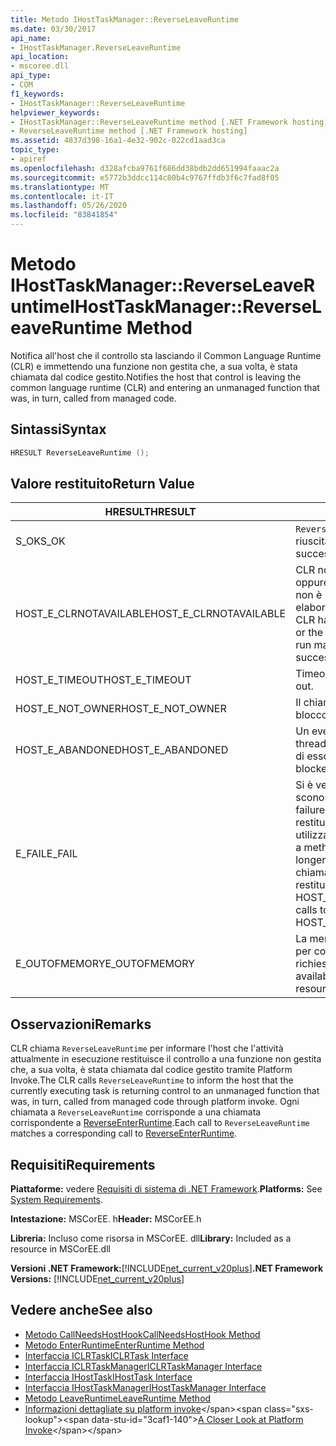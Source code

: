 ```yaml
---
title: Metodo IHostTaskManager::ReverseLeaveRuntime
ms.date: 03/30/2017
api_name:
- IHostTaskManager.ReverseLeaveRuntime
api_location:
- mscoree.dll
api_type:
- COM
f1_keywords:
- IHostTaskManager::ReverseLeaveRuntime
helpviewer_keywords:
- IHostTaskManager::ReverseLeaveRuntime method [.NET Framework hosting]
- ReverseLeaveRuntime method [.NET Framework hosting]
ms.assetid: 4837d398-16a1-4e32-902c-022cd1aad3ca
topic_type:
- apiref
ms.openlocfilehash: d328afcba9761f686dd38bdb2dd651994faaac2a
ms.sourcegitcommit: e5772b3ddcc114c80b4c9767ffdb3f6c7fad8f05
ms.translationtype: MT
ms.contentlocale: it-IT
ms.lasthandoff: 05/26/2020
ms.locfileid: "83841854"
---
```

# <a name="ihosttaskmanagerreverseleaveruntime-method"></a><span data-ttu-id="3caf1-102">Metodo IHostTaskManager::ReverseLeaveRuntime</span><span class="sxs-lookup"><span data-stu-id="3caf1-102">IHostTaskManager::ReverseLeaveRuntime Method</span></span>
<span data-ttu-id="3caf1-103">Notifica all'host che il controllo sta lasciando il Common Language Runtime (CLR) e immettendo una funzione non gestita che, a sua volta, è stata chiamata dal codice gestito.</span><span class="sxs-lookup"><span data-stu-id="3caf1-103">Notifies the host that control is leaving the common language runtime (CLR) and entering an unmanaged function that was, in turn, called from managed code.</span></span>  
  
## <a name="syntax"></a><span data-ttu-id="3caf1-104">Sintassi</span><span class="sxs-lookup"><span data-stu-id="3caf1-104">Syntax</span></span>  
  
```cpp  
HRESULT ReverseLeaveRuntime ();  
```  
  
## <a name="return-value"></a><span data-ttu-id="3caf1-105">Valore restituito</span><span class="sxs-lookup"><span data-stu-id="3caf1-105">Return Value</span></span>  
  
|<span data-ttu-id="3caf1-106">HRESULT</span><span class="sxs-lookup"><span data-stu-id="3caf1-106">HRESULT</span></span>|<span data-ttu-id="3caf1-107">Description</span><span class="sxs-lookup"><span data-stu-id="3caf1-107">Description</span></span>|  
|-------------|-----------------|  
|<span data-ttu-id="3caf1-108">S_OK</span><span class="sxs-lookup"><span data-stu-id="3caf1-108">S_OK</span></span>|<span data-ttu-id="3caf1-109">`ReverseLeaveRuntime`la restituzione è riuscita.</span><span class="sxs-lookup"><span data-stu-id="3caf1-109">`ReverseLeaveRuntime` returned successfully.</span></span>|  
|<span data-ttu-id="3caf1-110">HOST_E_CLRNOTAVAILABLE</span><span class="sxs-lookup"><span data-stu-id="3caf1-110">HOST_E_CLRNOTAVAILABLE</span></span>|<span data-ttu-id="3caf1-111">CLR non è stato caricato in un processo oppure CLR si trova in uno stato in cui non è possibile eseguire codice gestito o elaborare la chiamata correttamente.</span><span class="sxs-lookup"><span data-stu-id="3caf1-111">The CLR has not been loaded into a process, or the CLR is in a state in which it cannot run managed code or process the call successfully.</span></span>|  
|<span data-ttu-id="3caf1-112">HOST_E_TIMEOUT</span><span class="sxs-lookup"><span data-stu-id="3caf1-112">HOST_E_TIMEOUT</span></span>|<span data-ttu-id="3caf1-113">Timeout della chiamata.</span><span class="sxs-lookup"><span data-stu-id="3caf1-113">The call timed out.</span></span>|  
|<span data-ttu-id="3caf1-114">HOST_E_NOT_OWNER</span><span class="sxs-lookup"><span data-stu-id="3caf1-114">HOST_E_NOT_OWNER</span></span>|<span data-ttu-id="3caf1-115">Il chiamante non è il proprietario del blocco.</span><span class="sxs-lookup"><span data-stu-id="3caf1-115">The caller does not own the lock.</span></span>|  
|<span data-ttu-id="3caf1-116">HOST_E_ABANDONED</span><span class="sxs-lookup"><span data-stu-id="3caf1-116">HOST_E_ABANDONED</span></span>|<span data-ttu-id="3caf1-117">Un evento è stato annullato mentre un thread bloccato o Fiber era in attesa su di esso.</span><span class="sxs-lookup"><span data-stu-id="3caf1-117">An event was canceled while a blocked thread or fiber was waiting on it.</span></span>|  
|<span data-ttu-id="3caf1-118">E_FAIL</span><span class="sxs-lookup"><span data-stu-id="3caf1-118">E_FAIL</span></span>|<span data-ttu-id="3caf1-119">Si è verificato un errore irreversibile sconosciuto.</span><span class="sxs-lookup"><span data-stu-id="3caf1-119">An unknown catastrophic failure occurred.</span></span> <span data-ttu-id="3caf1-120">Quando un metodo restituisce E_FAIL, CLR non è più utilizzabile all'interno del processo.</span><span class="sxs-lookup"><span data-stu-id="3caf1-120">When a method returns E_FAIL, the CLR is no longer usable within the process.</span></span> <span data-ttu-id="3caf1-121">Le chiamate successive ai metodi di hosting restituiscono HOST_E_CLRNOTAVAILABLE.</span><span class="sxs-lookup"><span data-stu-id="3caf1-121">Subsequent calls to hosting methods return HOST_E_CLRNOTAVAILABLE.</span></span>|  
|<span data-ttu-id="3caf1-122">E_OUTOFMEMORY</span><span class="sxs-lookup"><span data-stu-id="3caf1-122">E_OUTOFMEMORY</span></span>|<span data-ttu-id="3caf1-123">La memoria disponibile non è sufficiente per completare l'allocazione delle risorse richiesta.</span><span class="sxs-lookup"><span data-stu-id="3caf1-123">Not enough memory is available to complete the requested resource allocation.</span></span>|  
  
## <a name="remarks"></a><span data-ttu-id="3caf1-124">Osservazioni</span><span class="sxs-lookup"><span data-stu-id="3caf1-124">Remarks</span></span>  
 <span data-ttu-id="3caf1-125">CLR chiama `ReverseLeaveRuntime` per informare l'host che l'attività attualmente in esecuzione restituisce il controllo a una funzione non gestita che, a sua volta, è stata chiamata dal codice gestito tramite Platform Invoke.</span><span class="sxs-lookup"><span data-stu-id="3caf1-125">The CLR calls `ReverseLeaveRuntime` to inform the host that the currently executing task is returning control to an unmanaged function that was, in turn, called from managed code through platform invoke.</span></span> <span data-ttu-id="3caf1-126">Ogni chiamata a `ReverseLeaveRuntime` corrisponde a una chiamata corrispondente a [ReverseEnterRuntime](ihosttaskmanager-reverseenterruntime-method.md).</span><span class="sxs-lookup"><span data-stu-id="3caf1-126">Each call to `ReverseLeaveRuntime` matches a corresponding call to [ReverseEnterRuntime](ihosttaskmanager-reverseenterruntime-method.md).</span></span>  
  
## <a name="requirements"></a><span data-ttu-id="3caf1-127">Requisiti</span><span class="sxs-lookup"><span data-stu-id="3caf1-127">Requirements</span></span>  
 <span data-ttu-id="3caf1-128">**Piattaforme:** vedere [Requisiti di sistema di .NET Framework](../../get-started/system-requirements.md).</span><span class="sxs-lookup"><span data-stu-id="3caf1-128">**Platforms:** See [System Requirements](../../get-started/system-requirements.md).</span></span>  
  
 <span data-ttu-id="3caf1-129">**Intestazione:** MSCorEE. h</span><span class="sxs-lookup"><span data-stu-id="3caf1-129">**Header:** MSCorEE.h</span></span>  
  
 <span data-ttu-id="3caf1-130">**Libreria:** Incluso come risorsa in MSCorEE. dll</span><span class="sxs-lookup"><span data-stu-id="3caf1-130">**Library:** Included as a resource in MSCorEE.dll</span></span>  
  
 <span data-ttu-id="3caf1-131">**Versioni .NET Framework:**[!INCLUDE[net_current_v20plus](../../../../includes/net-current-v20plus-md.md)]</span><span class="sxs-lookup"><span data-stu-id="3caf1-131">**.NET Framework Versions:** [!INCLUDE[net_current_v20plus](../../../../includes/net-current-v20plus-md.md)]</span></span>  
  
## <a name="see-also"></a><span data-ttu-id="3caf1-132">Vedere anche</span><span class="sxs-lookup"><span data-stu-id="3caf1-132">See also</span></span>

- [<span data-ttu-id="3caf1-133">Metodo CallNeedsHostHook</span><span class="sxs-lookup"><span data-stu-id="3caf1-133">CallNeedsHostHook Method</span></span>](ihosttaskmanager-callneedshosthook-method.md)
- [<span data-ttu-id="3caf1-134">Metodo EnterRuntime</span><span class="sxs-lookup"><span data-stu-id="3caf1-134">EnterRuntime Method</span></span>](ihosttaskmanager-enterruntime-method.md)
- [<span data-ttu-id="3caf1-135">Interfaccia ICLRTask</span><span class="sxs-lookup"><span data-stu-id="3caf1-135">ICLRTask Interface</span></span>](iclrtask-interface.md)
- [<span data-ttu-id="3caf1-136">Interfaccia ICLRTaskManager</span><span class="sxs-lookup"><span data-stu-id="3caf1-136">ICLRTaskManager Interface</span></span>](iclrtaskmanager-interface.md)
- [<span data-ttu-id="3caf1-137">Interfaccia IHostTask</span><span class="sxs-lookup"><span data-stu-id="3caf1-137">IHostTask Interface</span></span>](ihosttask-interface.md)
- [<span data-ttu-id="3caf1-138">Interfaccia IHostTaskManager</span><span class="sxs-lookup"><span data-stu-id="3caf1-138">IHostTaskManager Interface</span></span>](ihosttaskmanager-interface.md)
- [<span data-ttu-id="3caf1-139">Metodo LeaveRuntime</span><span class="sxs-lookup"><span data-stu-id="3caf1-139">LeaveRuntime Method</span></span>](ihosttaskmanager-leaveruntime-method.md)
- <span data-ttu-id="3caf1-140">[Informazioni dettagliate su platform invoke](https://docs.microsoft.com/previous-versions/dotnet/netframework-4.0/0h9e9t7d(v=vs.100))</span><span class="sxs-lookup"><span data-stu-id="3caf1-140">[A Closer Look at Platform Invoke](https://docs.microsoft.com/previous-versions/dotnet/netframework-4.0/0h9e9t7d(v=vs.100))</span></span>

